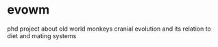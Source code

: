 # evowm
phd project about old world monkeys cranial evolution and its relation to diet and mating systems

